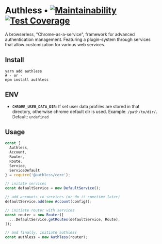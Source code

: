 # Authless • [![Maintainability](https://api.codeclimate.com/v1/badges/0d08b1e07557c386f3ec/maintainability)](https://codeclimate.com/github/f9mac/authless/maintainability) [![Test Coverage](https://api.codeclimate.com/v1/badges/0d08b1e07557c386f3ec/test_coverage)](https://codeclimate.com/github/f9mac/authless/test_coverage)

A browserless, "Chrome-as-a-service", framework for advanced authentication
management. Featuring a plugin-system through services that allow
customization for various web services.

## Install

```
yarn add authless
# - or -
npm install authless
```

## ENV

- **`CHROME_USER_DATA_DIR`**: If set user data profiles are stored in that directory, otherwise chrome default dir is used. Example: `/path/to/dir/`. Default: `undefined`

## Usage

```javascript
const {
  Authless,
  Account,
  Router,
  Route,
  Service,
  ServiceDefault
} = require('@authless/core');

// initate services
const defaultService = new DefaultService();

// add accounts to services (or do it sometime later)
defaultService.add(new Account(config));

// initiate router with services
const router = new Router([
  ...DefaultService.getRoutes(defaultService, Route),
]);

// and finally, initiate authless
const authless = new Authless(router);
```
